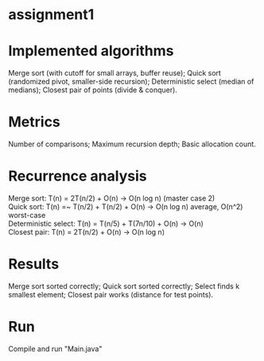 # assignment1

# Implemented algorithms
Merge sort (with cutoff for small arrays, buffer reuse);
Quick sort (randomized pivot, smaller-side recursion);
Deterministic select (median of medians);
Closest pair of points (divide & conquer).

# Metrics
Number of comparisons;
Maximum recursion depth;
Basic allocation count.

# Recurrence analysis
Merge sort: T(n) = 2T(n/2) + O(n) -> O(n log n) (master case 2)  
Quick sort: T(n) =~ T(n/2) + T(n/2) + O(n) -> O(n log n) average, O(n^2) worst-case  
Deterministic select: T(n) = T(n/5) + T(7n/10) + O(n) -> O(n)  
Closest pair: T(n) = 2T(n/2) + O(n) -> O(n log n)

# Results
Merge sort sorted correctly;
Quick sort sorted correctly;
Select finds k smallest element;
Closest pair works (distance for test points).

# Run
Compile and run "Main.java"
